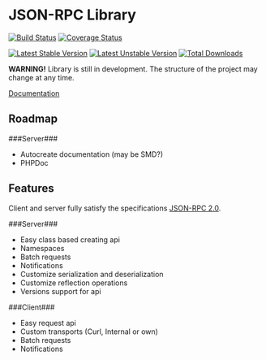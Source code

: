 JSON-RPC Library
================

[![Build Status](https://travis-ci.org/agentsib/jsonrpc.svg?branch=master)](https://travis-ci.org/agentsib/jsonrpc)
[![Coverage Status](https://coveralls.io/repos/agentsib/jsonrpc/badge.png?branch=master)](https://coveralls.io/r/agentsib/jsonrpc?branch=master)

[![Latest Stable Version](https://poser.pugx.org/agentsib/jsonrpc/v/stable.svg)](https://packagist.org/packages/agentsib/jsonrpc) 
[![Latest Unstable Version](https://poser.pugx.org/agentsib/jsonrpc/v/unstable.svg)](https://packagist.org/packages/agentsib/jsonrpc) 
[![Total Downloads](https://poser.pugx.org/agentsib/jsonrpc/downloads.svg)](https://packagist.org/packages/agentsib/jsonrpc) 

**WARNING!** Library is still in development. The structure of the project may change at any time.

[Documentation](docs/index.md)

Roadmap
-------

###Server###
* Autocreate documentation (may be SMD?)
* PHPDoc 

Features
--------

Client and server fully satisfy the specifications [JSON-RPC 2.0](http://www.jsonrpc.org/specification).

###Server###

* Easy class based creating api
* Namespaces
* Batch requests
* Notifications
* Customize serialization and deserialization
* Customize reflection operations
* Versions support for api

###Client###

* Easy request api
* Custom transports (Curl, Internal or own)
* Batch requests
* Notifications
